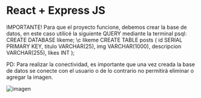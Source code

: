 # React + Express JS

IMPORTANTE! 
Para que el proyecto funcione, debemos crear la base de datos, en este caso utilicé la siguiente QUERY mediante la terminal psql: 
CREATE DATABASE likeme;
\c likeme
CREATE TABLE posts (
    id SERIAL PRIMARY KEY,
    titulo VARCHAR(25),
    img VARCHAR(1000),
    descripcion VARCHAR(255),
    likes INT
);

PD: Para realizar la conectividad, es importante que una vez creada la base de datos se conecte con el usuario o de lo contrario no permitirá eliminar o agregar la imagen.

![imagen](https://github.com/NicoOrregoOlguin/Desaf-o---Like-Me-Parte-I-/assets/113557666/6ffcc0fd-e405-4a93-a6a0-0bec78ccacfb)
